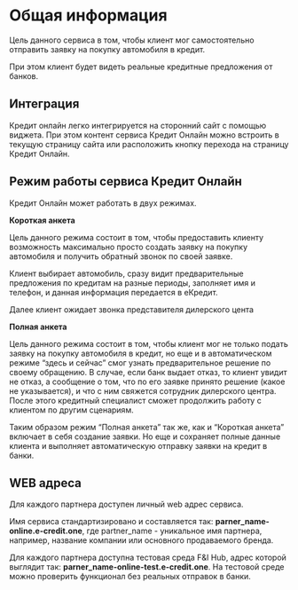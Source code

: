 # Общая информация

Цель данного сервиса в том, чтобы клиент мог самостоятельно отправить заявку на покупку автомобиля в кредит.

При этом клиент будет видеть реальные кредитные предложения от банков.

## Интеграция

Кредит онлайн легко интегрируется на сторонний сайт с помощью виджета. При этом контент сервиса Кредит Онлайн можно встроить в текущую страницу сайта или расположить кнопку перехода на страницу Кредит Онлайн.

## Режим работы сервиса Кредит Онлайн

Кредит Онлайн может работать в двух режимах.

**Короткая анкета** 

Цель данного режима состоит в том, чтобы предоставить клиенту  возможность максимально просто создать заявку на покупку автомобиля и получить обратный звонок по своей заявке.

Клиент выбирает автомобиль, сразу видит предварительные предложения по кредитам на разные периоды, заполняет имя и телефон, и данная информация передается в еКредит.

Далее клиент ожидает звонка представителя дилерского цента

**Полная анкета**

Цель данного режима состоит в том, чтобы клиент мог не только подать заявку на покупку автомобиля в кредит, но еще и в автоматическом режиме “здесь и сейчас” смог узнать предварительное решение по своему обращению.
В случае, если банк выдает отказ, то клиент увидит не отказ, а сообщение о том, что по его заявке принято решение (какое не указывается), и что с ним свяжется сотрудник дилерского центра. После этого кредитный специалист сможет продолжить работу с клиентом по другим сценариям.

Таким образом режим “Полная анкета” так же, как и “Короткая анкета” включает в себя создание заявки. Но еще и сохраняет полные данные клиента и выполняет автоматическую отправку заявки на кредит в банки.

## WEB адреса
Для каждого партнера доступен личный web адрес сервиса.

Имя сервиса стандартизировано и составляется так: **parner_name-online.e-credit.one**, где partner_name - уникальное имя партнера, например, название компании или основного продаваемого бренда.

Для каждого партнера доступна тестовая среда F&I Hub, адрес которой выглядит так: **parner_name-online-test.e-credit.one**. На тестовой среде можно проверить функционал без реальных отправок в банки.
